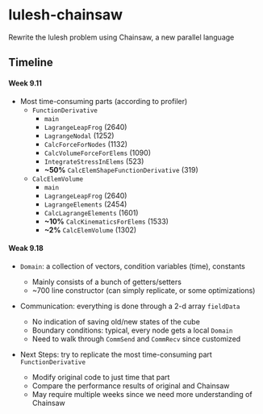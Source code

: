 # lulesh-chainsaw

Rewrite the lulesh problem using Chainsaw, a new parallel language

## Timeline

#### Week 9.11

- Most time-consuming parts (according to profiler)
	- `FunctionDerivative`
		- `main`
		- `LagrangeLeapFrog` (2640)
		- `LagrangeNodal` (1252)
		- `CalcForceForNodes` (1132)
		- `CalcVolumeForceForElems` (1090)
		- `IntegrateStressInElems` (523)
		- **~50%** `CalcElemShapeFunctionDerivative` (319)
	- `CalcElemVolume`
		- `main`
		- `LagrangeLeapFrog` (2640)
		- `LagrangeElements` (2454)
		- `CalcLagrangeElements` (1601)
		- **~10%** `CalcKinematicsForElems` (1533)
		- **~2%** `CalcElemVolume` (1302)

#### Weak 9.18

- `Domain`: a collection of vectors, condition variables (time), constants
	- Mainly consists of a bunch of getters/setters
	- ~700 line constructor (can simply replicate, or some optimizations)

- Communication: everything is done through a 2-d array `fieldData`
	- No indication of saving old/new states of the cube
	- Boundary conditions: typical, every node gets a local `Domain`
	- Need to walk through `CommSend` and `CommRecv` since customized

- Next Steps: try to replicate the most time-consuming part `FunctionDerivative`
	- Modify original code to just time that part
	- Compare the performance results of original and Chainsaw
	- May require multiple weeks since we need more understanding of Chainsaw
